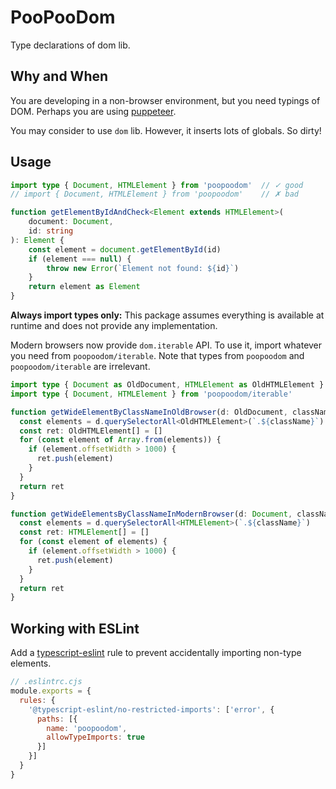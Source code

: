 # PooPooDom

Type declarations of dom lib.

## Why and When

You are developing in a non-browser environment, but you need typings of DOM. Perhaps you are using
[puppeteer](https://github.com/puppeteer/puppeteer).

You may consider to use `dom` lib. However, it inserts lots of globals. So dirty!

## Usage

```ts
import type { Document, HTMLElement } from 'poopoodom'  // ✓ good
// import { Document, HTMLElement } from 'poopoodom'    // ✗ bad

function getElementByIdAndCheck<Element extends HTMLElement>(
    document: Document,
    id: string
): Element {
    const element = document.getElementById(id)
    if (element === null) {
        throw new Error(`Element not found: ${id}`)
    }
    return element as Element
}
```

**Always import types only:** This package assumes everything is available at runtime and does not
provide any implementation.

Modern browsers now provide `dom.iterable` API. To use it, import whatever you need from
`poopoodom/iterable`. Note that types from `poopoodom` and `poopoodom/iterable` are irrelevant.

```ts
import type { Document as OldDocument, HTMLElement as OldHTMLElement } from 'poopoodom'
import type { Document, HTMLElement } from 'poopoodom/iterable'

function getWideElementByClassNameInOldBrowser(d: OldDocument, className: string): OldHTMLElement[] {
  const elements = d.querySelectorAll<OldHTMLElement>(`.${className}`)
  const ret: OldHTMLElement[] = []
  for (const element of Array.from(elements)) {
    if (element.offsetWidth > 1000) {
      ret.push(element)
    }
  }
  return ret
}

function getWideElementsByClassNameInModernBrowser(d: Document, className: string): HTMLElement[] {
  const elements = d.querySelectorAll<HTMLElement>(`.${className}`)
  const ret: HTMLElement[] = []
  for (const element of elements) {
    if (element.offsetWidth > 1000) {
      ret.push(element)
    }
  }
  return ret
}
```

## Working with ESLint

Add a [typescript-eslint](https://typescript-eslint.io/) rule to prevent accidentally importing
non-type elements.

```js
// .eslintrc.cjs
module.exports = {
  rules: {
    '@typescript-eslint/no-restricted-imports': ['error', {
      paths: [{
        name: 'poopoodom',
        allowTypeImports: true
      }]
    }]
  }
}
```
